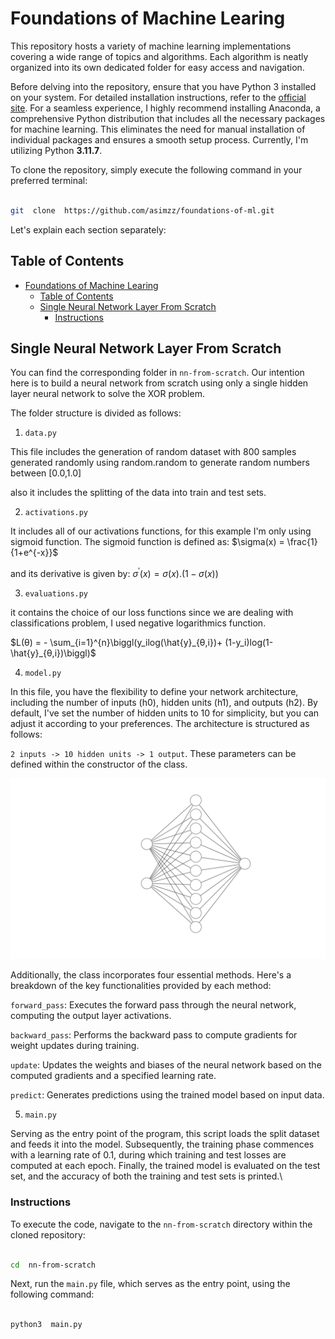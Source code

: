 # Foundations of Machine Learing

This repository hosts a variety of machine learning implementations covering a wide range of topics and algorithms. Each algorithm is neatly organized into its own dedicated folder for easy access and navigation.

Before delving into the repository, ensure that you have Python 3 installed on your system. For detailed installation instructions, refer to the [official site](https://www.python.org/downloads/). For a seamless experience, I highly recommend installing Anaconda, a comprehensive Python distribution that includes all the necessary packages for machine learning. This eliminates the need for manual installation of individual packages and ensures a smooth setup process. Currently, I'm utilizing Python **3.11.7**.

To clone the repository, simply execute the following command in your preferred terminal:

```bash

git  clone  https://github.com/asimzz/foundations-of-ml.git

```

Let's explain each section separately:

## Table of Contents

- [Foundations of Machine Learing](#foundations-of-machine-learing)
  - [Table of Contents](#table-of-contents)
  - [Single Neural Network Layer From Scratch](#single-neural-network-layer-from-scratch)
    - [Instructions](#instructions)

## Single Neural Network Layer From Scratch

You can find the corresponding folder in `nn-from-scratch`. Our intention here is to build a neural network from scratch using only a single hidden layer neural network to solve the XOR problem.

The folder structure is divided as follows:

1.  `data.py`

This file includes the generation of random dataset with 800 samples generated randomly using random.random to generate random numbers between [0.0,1.0]

also it includes the splitting of the data into train and test sets.

2.  `activations.py`

It includes all of our activations functions, for this example I'm only using sigmoid function. The sigmoid function is defined as:
$\sigma(x) = \frac{1}{1+e^{-x}}$

and its derivative is given by:
$\sigma^{'}({x}) = \sigma(x) .(1-\sigma(x))$

3.  `evaluations.py`

it contains the choice of our loss functions since we are dealing with classifications problem, I used negative logarithmics function.

$L(θ) = -  \sum_{i=1}^{n}\biggl(y_ilog(\hat{y}_{θ,i})+  (1-y_i)log(1-\hat{y}_{θ,i})\biggl)$

4.  `model.py`

In this file, you have the flexibility to define your network architecture, including the number of inputs (h0), hidden units (h1), and outputs (h2). By default, I've set the number of hidden units to 10 for simplicity, but you can adjust it according to your preferences. The architecture is structured as follows:

`2 inputs -> 10 hidden units -> 1 output`. These parameters can be defined within the constructor of the class.

![Single Hidden Layer Neural Network](nn.svg)

Additionally, the class incorporates four essential methods. Here's a breakdown of the key functionalities provided by each method:

`forward_pass`: Executes the forward pass through the neural network, computing the output layer activations.

`backward_pass`: Performs the backward pass to compute gradients for weight updates during training.

`update`: Updates the weights and biases of the neural network based on the computed gradients and a specified learning rate.

`predict`: Generates predictions using the trained model based on input data.

5.  `main.py`

Serving as the entry point of the program, this script loads the split dataset and feeds it into the model. Subsequently, the training phase commences with a learning rate of 0.1, during which training and test losses are computed at each epoch. Finally, the trained model is evaluated on the test set, and the accuracy of both the training and test sets is printed.\

### Instructions

To execute the code, navigate to the `nn-from-scratch` directory within the cloned repository:

```bash

cd  nn-from-scratch

```

Next, run the `main.py` file, which serves as the entry point, using the following command:

```bash

python3  main.py

```

